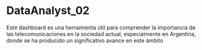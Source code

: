 # DataAnalyst_02
Este dashboard es una herramienta útil para comprender la importancia de las telecomunicaciones en la sociedad actual, especialmente en Argentina, donde se ha producido un significativo avance en este ámbito
